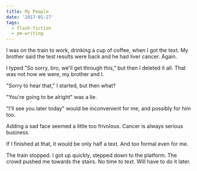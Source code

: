 ```yaml
---
title: My People
date: '2017-01-27'
tags:
  - flash-fiction
  - pm-writing
---
```


I was on the train to work, drinking a cup of coffee, when I got the text. My
brother said the test results were back and he had liver cancer. Again.

<!-- truncate -->

I typed "So sorry, bro, we'll get through this," but then I deleted it all. That
was not how we were, my brother and I.

"Sorry to hear that," I started, but then what?

"You're going to be alright" was a lie.

"I'll see you later today" would be inconvenient for me, and possibly for him
too.

Adding a sad face seemed a little too frivolous. Cancer is always serious
business.

If I finished at that, it would be only half a text. And too formal even for me.

The train stopped. I got up quickly, stepped down to the platform. The crowd
pushed me towards the stairs. No time to text. Will have to do it later.
